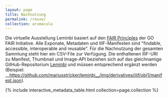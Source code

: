 ```yaml
---
layout: page
title: Nachnutzung
permalink: /reuse/
collection: arumacula
---
```


Die virtuelle Ausstellung Leminbi basiert auf den [FAIR Principles](https://www.go-fair.org/fair-principles/) der GO FAIR Initiative. Alle Exponate, Metadaten und IIIF-Manifesten sind "findable, accessible, interoperable and reusable". Für die Nachnutzung der gesamten Sammlung steht hier ein CSV-File zur Verfügung. Die enthaltenen IIIF-URI zu Manifest, Thumbnail und Image-API beziehen sich auf das gleichnamige GitHub-Repositorium [Leminbi](https://github.com/mariusstricker/leminbi) und müssen entsprechend ergänzt werden (Beispiel: __https://github.com/mariusstricker/leminbi__/img/derivatives/iiif/obj1/manifest.json).

{% include interactive_metadata_table.html collection=page.collection %}
